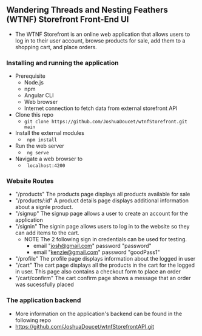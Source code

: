 ## Wandering Threads and Nesting Feathers (WTNF) Storefront Front-End UI
- The WTNF Storefront is an online web application that allows users to log in to their user account, browse products for sale, add them to a shopping cart, and place orders.

### Installing and running the application
- Prerequisite
  - Node.js
  - npm 
  - Angular CLI
  - Web browser
  - Internet connection to fetch data from external storefront API
- Clone this repo
  - ``` git clone https://github.com/JoshuaDoucet/wtnfStorefront.git main ```
- Install the external modules
  - ``` npm install```
- Run the web server
  - ``` ng serve```
- Navigate a web browser to 
  - ``` localhost:4200```

### Website Routes
- "/products" The products page displays all products available for sale
- "/products/:id" A product details page displays additional information about a signle product.
- "/signup" The signup page allows a user to create an account for the application
- "/signin" The signin page allows users to log in to the website so they can add items to the cart.
    - NOTE The 2 following sign in credentials can be used for testing.
      - email "josh@gmail.com"   password "password"
      - email "kenzie@gmail.com"  password "goodPass1"
- "/profile" The profile page displays information about the logged in user
- "/cart" The cart page displays all the products in the cart for the logged in user. This page also contains a checkout form to place an order
- "/cart/confirm" The cart confirm page shows a message that an order was sucessfully placed

### The application backend
- More information on the application's backend can be found in the following repo
- https://github.com/JoshuaDoucet/wtnfStorefrontAPI.git
